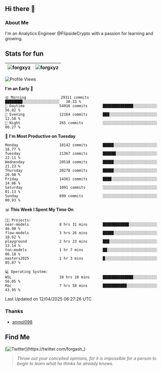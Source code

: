 ## Hi there 👋

### About Me

I'm an Analytics Engineer @FlipsideCrypto with a passion for learning and growing.
  
## Stats for fun

| <img align="center" src="https://github-readme-streak-stats.herokuapp.com/?user=forgxyz&theme=tokyonight" alt="forgxyz" /> | <img align="center" src="https://github-readme-stats.vercel.app/api?username=forgxyz&theme=tokyonight&show_icons=true" alt="forgxyz" /> |
| ------------- |------------- |


<!--START_SECTION:waka-->
![Profile Views](http://img.shields.io/badge/Profile%20Views-0-blue)

**I'm an Early 🐤** 

```text
🌞 Morning                29311 commits       ████████░░░░░░░░░░░░░░░░░   30.33 % 
🌆 Daytime                54916 commits       ██████████████░░░░░░░░░░░   56.82 % 
🌃 Evening                12164 commits       ███░░░░░░░░░░░░░░░░░░░░░░   12.58 % 
🌙 Night                  265 commits         ░░░░░░░░░░░░░░░░░░░░░░░░░   00.27 % 
```
📅 **I'm Most Productive on Tuesday** 

```text
Monday                   18142 commits       █████░░░░░░░░░░░░░░░░░░░░   18.77 % 
Tuesday                  21367 commits       ██████░░░░░░░░░░░░░░░░░░░   22.11 % 
Wednesday                20518 commits       █████░░░░░░░░░░░░░░░░░░░░   21.23 % 
Thursday                 20278 commits       █████░░░░░░░░░░░░░░░░░░░░   20.98 % 
Friday                   14361 commits       ████░░░░░░░░░░░░░░░░░░░░░   14.86 % 
Saturday                 1091 commits        ░░░░░░░░░░░░░░░░░░░░░░░░░   01.13 % 
Sunday                   899 commits         ░░░░░░░░░░░░░░░░░░░░░░░░░   00.93 % 
```


📊 **This Week I Spent My Time On** 

```text
🐱‍💻 Projects: 
near-models              8 hrs 31 mins       ████████████░░░░░░░░░░░░░   46.90 % 
flow-models              3 hrs 26 mins       █████░░░░░░░░░░░░░░░░░░░░   18.92 % 
playground               2 hrs 23 mins       ███░░░░░░░░░░░░░░░░░░░░░░   13.14 % 
ton-models               1 hr 7 mins         ██░░░░░░░░░░░░░░░░░░░░░░░   06.18 % 
masters2025              1 hr 3 mins         █░░░░░░░░░░░░░░░░░░░░░░░░   05.87 % 

💻 Operating System: 
WSL                      10 hrs 10 mins      ██████████████░░░░░░░░░░░   56.05 % 
Mac                      7 hrs 58 mins       ███████████░░░░░░░░░░░░░░   43.95 % 
```


 Last Updated on 12/04/2025 06:27:26 UTC
<!--END_SECTION:waka-->

### Thanks
 - [anmol098](https://github.com/anmol098/waka-readme-stats/)
  
## Find Me
[![Twitter](https://img.shields.io/twitter/url/https/twitter.com/forgash_.svg?style=social&label=Follow%20%40forgash_)](https://twitter.com/forgash_)


> *Throw out your conceited opinions, for it is impossible for a person to begin to learn what he thinks he already knows.* 

